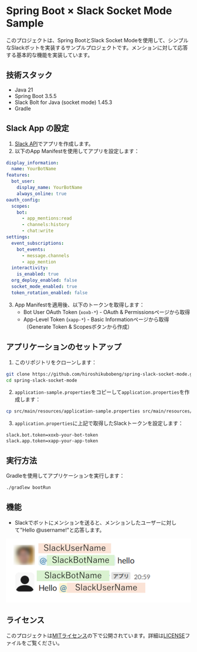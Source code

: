 # Spring Boot × Slack Socket Mode Sample

このプロジェクトは、Spring BootとSlack Socket Modeを使用して、シンプルなSlackボットを実装するサンプルプロジェクトです。メンションに対して応答する基本的な機能を実装しています。

## 技術スタック

- Java 21
- Spring Boot 3.5.5
- Slack Bolt for Java (socket mode) 1.45.3
- Gradle 

## Slack App の設定

1. [Slack API](https://api.slack.com/apps)でアプリを作成します。
2. 以下のApp Manifestを使用してアプリを設定します：

```yaml
display_information:
  name: YourBotName
features:
  bot_user:
    display_name: YourBotName
    always_online: true
oauth_config:
  scopes:
    bot:
      - app_mentions:read
      - channels:history
      - chat:write
settings:
  event_subscriptions:
    bot_events:
      - message.channels
      - app_mention
  interactivity:
    is_enabled: true
  org_deploy_enabled: false
  socket_mode_enabled: true
  token_rotation_enabled: false
```

3. App Manifestを適用後、以下のトークンを取得します：
   - Bot User OAuth Token (`xoxb-*`) - OAuth & Permissionsページから取得
   - App-Level Token (`xapp-*`) - Basic Informationページから取得（Generate Token & Scopesボタンから作成）

## アプリケーションのセットアップ

1. このリポジトリをクローンします：

```bash
git clone https://github.com/hiroshikubobeng/spring-slack-socket-mode.git
cd spring-slack-socket-mode
```

2. `application-sample.properties`をコピーして`application.properties`を作成します：

```bash
cp src/main/resources/application-sample.properties src/main/resources/application.properties
```

3. `application.properties`に上記で取得したSlackトークンを設定します：

```properties
slack.bot.token=xoxb-your-bot-token
slack.app.token=xapp-your-app-token
```

## 実行方法

Gradleを使用してアプリケーションを実行します：

```bash
./gradlew bootRun
```

## 機能

- Slackでボットにメンションを送ると、メンションしたユーザーに対して"Hello @username!"と応答します。

![Slack Bot Response](.github/images/slack-bot-response.png)

## ライセンス

このプロジェクトは[MITライセンス](LICENSE)の下で公開されています。詳細は[LICENSE](LICENSE)ファイルをご覧ください。